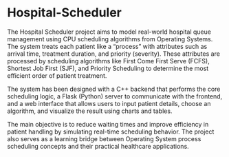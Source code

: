 # Hospital-Scheduler
The Hospital Scheduler project aims to model real-world hospital queue management using CPU scheduling algorithms from Operating Systems. The system treats each patient like a “process” with attributes such as arrival time, treatment duration, and priority (severity). These attributes are processed by scheduling algorithms like First Come First Serve (FCFS), Shortest Job First (SJF), and Priority Scheduling to determine the most efficient order of patient treatment.

The system has been designed with a C++ backend that performs the core scheduling logic, a Flask (Python) server to communicate with the frontend, and a web interface that allows users to input patient details, choose an algorithm, and visualize the result using charts and tables.

The main objective is to reduce waiting times and improve efficiency in patient handling by simulating real-time scheduling behavior. The project also serves as a learning bridge between Operating System process scheduling concepts and their practical healthcare applications.
